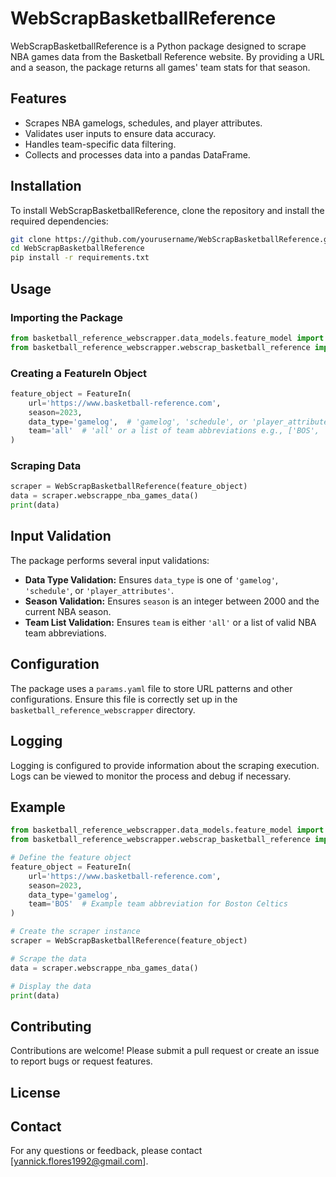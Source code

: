 # WebScrapBasketballReference

WebScrapBasketballReference is a Python package designed to scrape NBA games data from the Basketball Reference website. By providing a URL and a season, the package returns all games' team stats for that season.

## Features

- Scrapes NBA gamelogs, schedules, and player attributes.
- Validates user inputs to ensure data accuracy.
- Handles team-specific data filtering.
- Collects and processes data into a pandas DataFrame.

## Installation

To install WebScrapBasketballReference, clone the repository and install the required dependencies:

```bash
git clone https://github.com/yourusername/WebScrapBasketballReference.git
cd WebScrapBasketballReference
pip install -r requirements.txt
```

## Usage

### Importing the Package

```python
from basketball_reference_webscrapper.data_models.feature_model import FeatureIn
from basketball_reference_webscrapper.webscrap_basketball_reference import WebScrapBasketballReference
```

### Creating a FeatureIn Object

```python
feature_object = FeatureIn(
    url='https://www.basketball-reference.com',
    season=2023,
    data_type='gamelog',  # 'gamelog', 'schedule', or 'player_attributes'
    team='all'  # 'all' or a list of team abbreviations e.g., ['BOS', 'LAL']
)
```

### Scraping Data

```python
scraper = WebScrapBasketballReference(feature_object)
data = scraper.webscrappe_nba_games_data()
print(data)
```

## Input Validation

The package performs several input validations:

- **Data Type Validation:** Ensures `data_type` is one of `'gamelog'`, `'schedule'`, or `'player_attributes'`.
- **Season Validation:** Ensures `season` is an integer between 2000 and the current NBA season.
- **Team List Validation:** Ensures `team` is either `'all'` or a list of valid NBA team abbreviations.

## Configuration

The package uses a `params.yaml` file to store URL patterns and other configurations. Ensure this file is correctly set up in the `basketball_reference_webscrapper` directory.

## Logging

Logging is configured to provide information about the scraping execution. Logs can be viewed to monitor the process and debug if necessary.

## Example

```python
from basketball_reference_webscrapper.data_models.feature_model import FeatureIn
from basketball_reference_webscrapper.webscrap_basketball_reference import WebScrapBasketballReference

# Define the feature object
feature_object = FeatureIn(
    url='https://www.basketball-reference.com',
    season=2023,
    data_type='gamelog',
    team='BOS'  # Example team abbreviation for Boston Celtics
)

# Create the scraper instance
scraper = WebScrapBasketballReference(feature_object)

# Scrape the data
data = scraper.webscrappe_nba_games_data()

# Display the data
print(data)
```

## Contributing

Contributions are welcome! Please submit a pull request or create an issue to report bugs or request features.

## License

## Contact

For any questions or feedback, please contact [yannick.flores1992@gmail.com].
